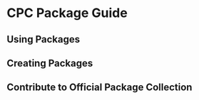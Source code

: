 # CPC Package Guide

## Using Packages

## Creating Packages

## Contribute to Official Package Collection

